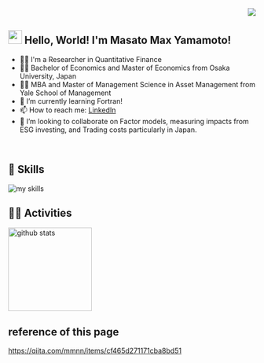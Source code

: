 <!-- 1. Change GitHub username -->
<div align="right">
  <img src="https://komarev.com/ghpvc/?username=masato-max-yamamoto" />
</div>


<!-- 2. profiles and contacts -->
## <img src="https://media.giphy.com/media/hvRJCLFzcasrR4ia7z/giphy.gif" width="28"> Hello, World! I'm Masato Max Yamamoto!

- 🧑‍💻 I'm a Researcher in Quantitative Finance
- 🧑‍💻 Bachelor of Economics and Master of Economics from Osaka University, Japan
- 🧑‍💻 MBA and Master of Management Science in Asset Management from Yale School of Management
- 🌱 I’m currently learning Fortran!
- 📫 How to reach me: [LinkedIn](https://www.linkedin.com/in/max-yamamoto-a7047729/)
- 👯 I’m looking to collaborate on Factor models, measuring impacts from ESG investing, and Trading costs particularly in Japan.
<br>


<!-- 3. Skills -->
<!-- theme=light,theme=dark -->
<!-- icons：https://arc.net/l/quote/zizyykfh -->
## 🌱 Skills
<img alt="my skills" src="https://skillicons.dev/icons?theme=dark&perline=7&i=vim,r,py,fortran,latex,linux,mysql,perl,postgres,git,github,docker,aws,gcp,raspberrypi,ubuntu,vscode" />
<br>


<!-- 4. GitHub username-->
<!-- ライトモート：theme=light, ダークモート：theme=vue-dark  -->
## 🏃‍♀️ Activities
<div align="left">
  <img alt="github stats" height="170px" src="https://github-readme-stats.vercel.app/api?username=masato-max-yamamoto&theme=vue-dark&layout=compact" />
</div>

## reference of this page
https://qiita.com/mmnn/items/cf465d271171cba8bd51

<!--
**masato-max-yamamoto/masato-max-yamamoto** is a ✨ _special_ ✨ repository because its `README.md` (this file) appears on your GitHub profile.

Here are some ideas to get you started:

- 🔭 I’m currently working on ...
- 🌱 I’m currently learning ...
- 👯 I’m looking to collaborate on ...
- 🤔 I’m looking for help with ...
- 💬 Ask me about ...
- 📫 How to reach me: ...
- 😄 Pronouns: ...
- ⚡ Fun fact: ...
-->
